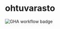 # ohtuvarasto

![GHA workflow badge](https://github.com/jaakkoset/ohtuvarasto/workflows/CI/badge.svg)
